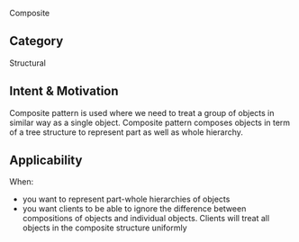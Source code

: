 Composite

## Category
Structural

## Intent & Motivation
Composite pattern is used where we need to treat a group of objects in similar way as a single object. Composite 
pattern composes objects in term of a tree structure to represent part as well as whole hierarchy. 
 
## Applicability
When:
- you want to represent part-whole hierarchies of objects
- you want clients to be able to ignore the difference between compositions of objects and individual objects. 
Clients will treat all objects in the composite structure uniformly 